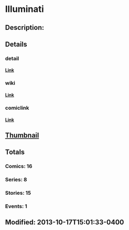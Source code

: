 # Illuminati
## Description: 
## Details
### detail
#### [Link](http://marvel.com/comics/characters/1010758/illuminati?utm_campaign=apiRef&utm_source=225578a89fc76f3d20fbffda5d17a88d)
### wiki
#### [Link](http://marvel.com/universe/Illuminati?utm_campaign=apiRef&utm_source=225578a89fc76f3d20fbffda5d17a88d)
### comiclink
#### [Link](http://marvel.com/comics/characters/1010758/illuminati?utm_campaign=apiRef&utm_source=225578a89fc76f3d20fbffda5d17a88d)
## [Thumbnail](http://i.annihil.us/u/prod/marvel/i/mg/5/70/526033bb40a5e.jpg)
## Totals
### Comics: 16
### Series: 8
### Stories: 15
### Events: 1
## Modified: 2013-10-17T15:01:33-0400